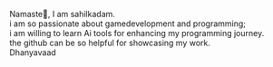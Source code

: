 Namaste🙏, I am sahilkadam.
<br>
i am so passionate about gamedevelopment and programming;
<br>
i am willing to learn Ai tools for enhancing my programming journey.
<br>
the github can be so helpful for showcasing my work.
<br>
Dhanyavaad 
<!---
Sahilkadam605/Sahilkadam605 is a ✨ special ✨ repository because its `README.md` (this file) appears on your GitHub profile.
You can click the Preview link to take a look at your changes.
--->
